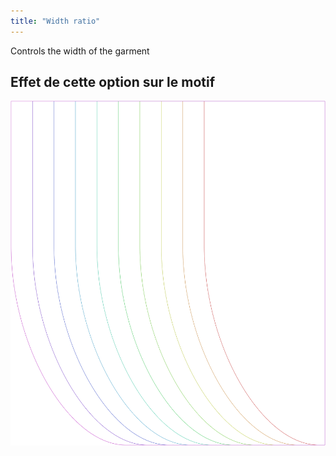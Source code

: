 ```yaml
---
title: "Width ratio"
---
```


Controls the width of the garment

## Effet de cette option sur le motif

![Cette image montre l'effet de cette option en superposant plusieurs variantes qui ont une valeur différente pour cette option](lunetius_widthratio_sample.svg "Effect of this option on the pattern")
